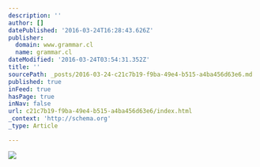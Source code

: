 ```yaml
---
description: ''
author: []
datePublished: '2016-03-24T16:28:43.626Z'
publisher:
  domain: www.grammar.cl
  name: grammar.cl
dateModified: '2016-03-24T03:54:31.352Z'
title: ''
sourcePath: _posts/2016-03-24-c21c7b19-f9ba-49e4-b515-a4ba456d63e6.md
published: true
inFeed: true
hasPage: true
inNav: false
url: c21c7b19-f9ba-49e4-b515-a4ba456d63e6/index.html
_context: 'http://schema.org'
_type: Article

---
```

![](http://www.grammar.cl/rules/shall.gif)
